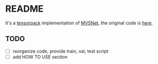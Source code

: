 # README

It's a [tensorpack](https://github.com/tensorpack/tensorpack) implementation of [MVSNet](https://arxiv.org/abs/1804.02505), the original code is [here](https://github.com/YoYo000/MVSNet).

## TODO

- [ ] reorganize code, provide train, val, test script
- [ ] add HOW TO USE section